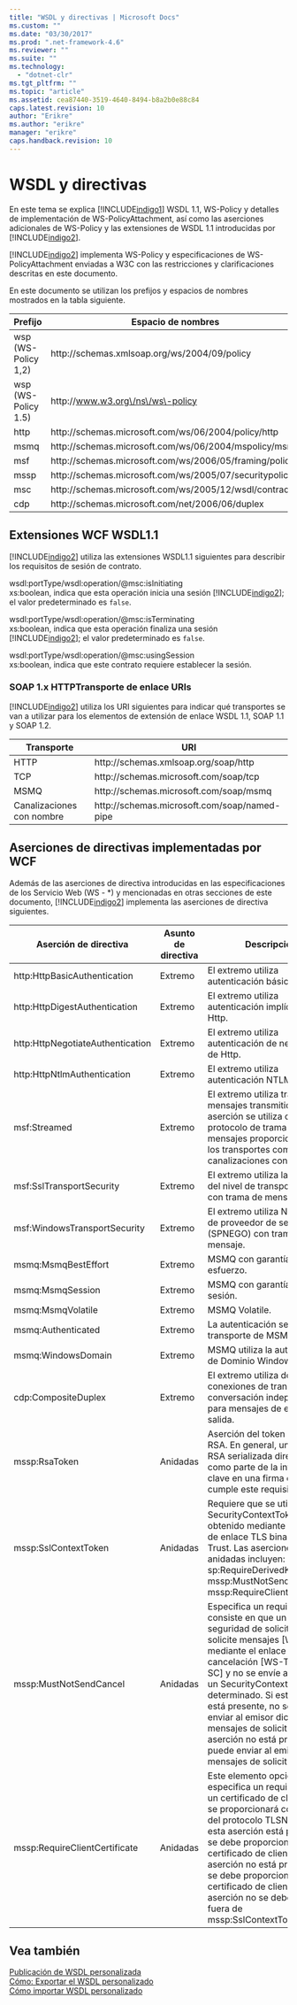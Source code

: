 ```yaml
---
title: "WSDL y directivas | Microsoft Docs"
ms.custom: ""
ms.date: "03/30/2017"
ms.prod: ".net-framework-4.6"
ms.reviewer: ""
ms.suite: ""
ms.technology: 
  - "dotnet-clr"
ms.tgt_pltfrm: ""
ms.topic: "article"
ms.assetid: cea87440-3519-4640-8494-b8a2b0e88c84
caps.latest.revision: 10
author: "Erikre"
ms.author: "erikre"
manager: "erikre"
caps.handback.revision: 10
---
```

# WSDL y directivas
En este tema se explica [!INCLUDE[indigo1](../../../../includes/indigo1-md.md)] WSDL 1.1, WS\-Policy y detalles de implementación de WS\-PolicyAttachment, así como las aserciones adicionales de WS\-Policy y las extensiones de WSDL 1.1 introducidas por [!INCLUDE[indigo2](../../../../includes/indigo2-md.md)].  
  
 [!INCLUDE[indigo2](../../../../includes/indigo2-md.md)] implementa WS\-Policy y especificaciones de WS\-PolicyAttachment enviadas a W3C con las restricciones y clarificaciones descritas en este documento.  
  
 En este documento se utilizan los prefijos y espacios de nombres mostrados en la tabla siguiente.  
  
|Prefijo|Espacio de nombres|  
|-------------|------------------------|  
|wsp \(WS\-Policy 1,2\)|http:\/\/schemas.xmlsoap.org\/ws\/2004\/09\/policy|  
|wsp \(WS\-Policy 1.5\)|http:\/\/www.w3.org\/ns\/ws\-policy|  
|http|http:\/\/schemas.microsoft.com\/ws\/06\/2004\/policy\/http|  
|msmq|http:\/\/schemas.microsoft.com\/ws\/06\/2004\/mspolicy\/msmq|  
|msf|http:\/\/schemas.microsoft.com\/ws\/2006\/05\/framing\/policy|  
|mssp|http:\/\/schemas.microsoft.com\/ws\/2005\/07\/securitypolicy|  
|msc|http:\/\/schemas.microsoft.com\/ws\/2005\/12\/wsdl\/contract|  
|cdp|http:\/\/schemas.microsoft.com\/net\/2006\/06\/duplex|  
  
## Extensiones WCF WSDL1.1  
 [!INCLUDE[indigo2](../../../../includes/indigo2-md.md)] utiliza las extensiones WSDL1.1 siguientes para describir los requisitos de sesión de contrato.  
  
 wsdl:portType\/wsdl:operation\/@msc:isInitiating  
 xs:boolean, indica que esta operación inicia una sesión [!INCLUDE[indigo2](../../../../includes/indigo2-md.md)]; el valor predeterminado es `false`.  
  
 wsdl:portType\/wsdl:operation\/@msc:isTerminating  
 xs:boolean, indica que esta operación finaliza una sesión [!INCLUDE[indigo2](../../../../includes/indigo2-md.md)]; el valor predeterminado es `false`.  
  
 wsdl:portType\/wsdl:operation\/@msc:usingSession  
 xs:boolean, indica que este contrato requiere establecer la sesión.  
  
### SOAP 1.x HTTPTransporte de enlace URIs  
 [!INCLUDE[indigo2](../../../../includes/indigo2-md.md)] utiliza los URI siguientes para indicar qué transportes se van a utilizar para los elementos de extensión de enlace WSDL 1.1, SOAP 1.1 y SOAP 1.2.  
  
|Transporte|URI|  
|----------------|---------|  
|HTTP|http:\/\/schemas.xmlsoap.org\/soap\/http|  
|TCP|http:\/\/schemas.microsoft.com\/soap\/tcp|  
|MSMQ|http:\/\/schemas.microsoft.com\/soap\/msmq|  
|Canalizaciones con nombre|http:\/\/schemas.microsoft.com\/soap\/named\-pipe|  
  
## Aserciones de directivas implementadas por WCF  
 Además de las aserciones de directiva introducidas en las especificaciones de los Servicio Web \(WS \- \*\) y mencionadas en otras secciones de este documento, [!INCLUDE[indigo2](../../../../includes/indigo2-md.md)] implementa las aserciones de directiva siguientes.  
  
|Aserción de directiva|Asunto de directiva|Descripción|  
|---------------------------|-------------------------|-----------------|  
|http:HttpBasicAuthentication|Extremo|El extremo utiliza autenticación básica de Http.|  
|http:HttpDigestAuthentication|Extremo|El extremo utiliza autenticación implícita de Http.|  
|http:HttpNegotiateAuthentication|Extremo|El extremo utiliza autenticación de negociación de Http.|  
|http:HttpNtlmAuthentication|Extremo|El extremo utiliza autenticación NTLM de Http.|  
|msf:Streamed|Extremo|El extremo utiliza trama de mensajes transmitidos.  Esta aserción se utiliza con el protocolo de trama de mensajes proporcionado para los transportes como TCP y canalizaciones con nombre.|  
|msf:SslTransportSecurity|Extremo|El extremo utiliza la seguridad del nivel de transporte \(TLS\) con trama de mensaje.|  
|msf:WindowsTransportSecurity|Extremo|El extremo utiliza Negociación de proveedor de seguridad \(SPNEGO\) con trama de mensaje.|  
|msmq:MsmqBestEffort|Extremo|MSMQ con garantías de mejor esfuerzo.|  
|msmq:MsmqSession|Extremo|MSMQ con garantías de sesión.|  
|msmq:MsmqVolatile|Extremo|MSMQ Volatile.|  
|msmq:Authenticated|Extremo|La autenticación se utiliza con transporte de MSMQ.|  
|msmq:WindowsDomain|Extremo|MSMQ utiliza la autenticación de Dominio Windows.|  
|cdp:CompositeDuplex|Extremo|El extremo utiliza dos conexiones de transporte de conversación independientes para mensajes de entrada y salida.|  
|mssp:RsaToken|Anidadas|Aserción del token de clave RSA.  En general, una clave RSA serializada directamente como parte de la información clave en una firma endosada cumple este requisito.|  
|mssp:SslContextToken|Anidadas|Requiere que se utilice un SecurityContextToken obtenido mediante protocolo de enlace TLS binario y WS\-Trust.  Las aserciones anidadas incluyen: sp:RequireDerivedKeys, mssp:MustNotSendCancel, mssp:RequireClientCertificate.|  
|mssp:MustNotSendCancel|Anidadas|Especifica un requisito que consiste en que un token de seguridad de solicitud \(RST\) solicite mensajes \[WS\-Trust\] mediante el enlace de cancelación \[WS\-Trust, WS\-SC\] y no se envíe al emisor de un SecurityContextToken determinado.  Si esta aserción está presente, no se deben enviar al emisor dichos mensajes de solicitud.  Si esta aserción no está presente, se puede enviar al emisor dichos mensajes de solicitud.|  
|mssp:RequireClientCertificate|Anidadas|Este elemento opcional especifica un requisito para un certificado de cliente que se proporcionará como parte del protocolo TLSNEGO.  Si esta aserción está presente, se debe proporcionar un certificado de cliente.  Si esta aserción no está presente, no se debe proporcionar un certificado de cliente.  Esta aserción no se debe utilizar fuera de mssp:SslContextToken.|  
  
## Vea también  
 [Publicación de WSDL personalizada](../../../../docs/framework/wcf/samples/custom-wsdl-publication.md)   
 [Cómo: Exportar el WSDL personalizado](../../../../docs/framework/wcf/extending/how-to-export-custom-wsdl.md)   
 [Cómo importar WSDL personalizado](../../../../docs/framework/wcf/extending/how-to-import-custom-wsdl.md)
